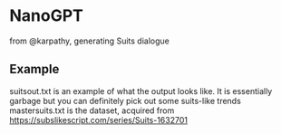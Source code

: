 # NanoGPT
from @karpathy, generating Suits dialogue

## Example
suitsout.txt is an example of what the output looks like. It is essentially garbage but you can definitely pick out some suits-like trends
mastersuits.txt is the dataset, acquired from https://subslikescript.com/series/Suits-1632701


